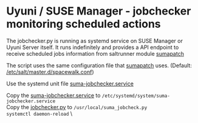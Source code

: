 # Uyuni / SUSE Manager - jobchecker monitoring scheduled actions

The jobchecker.py is running as systemd service on SUSE Manager or Uyuni Server itself.
It runs indefinitely and provides a API endpoint to receive scheduled jobs information from saltrunner module [sumapatch](../srv/salt/_runners/sumapatch.py)

The script uses the same configuration file that [sumapatch](../srv/salt/_runners/sumapatch.py) uses. (Default: [/etc/salt/master.d/spacewalk.conf](../etc/salt/master.d/spacewalk.conf))

Use the systemd unit file [suma-jobchecker.service](./suma-jobchecker.service)

Copy the [suma-jobchecker.service](./suma-jobchecker.service) to ```/etc/systemd/system/suma-jobchecker.service``` \
Copy the [jobchecker.py](jobchecker.py) to ```/usr/local/suma_jobcheck.py``` \
```systemctl daemon-reload``` \
